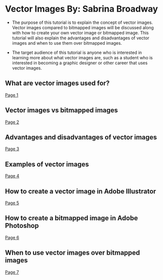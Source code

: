 # Vector Images By: Sabrina Broadway

* The purpose of this tutorial is to explain the concept of vector images. Vector images compared to bitmapped images will be discussed along with how to create your own vector image or bitmapped image. This tutorial will also explain the advantages and disadvantages of vector images and when to use them over bitmapped images.
 
* The target audience of this tutorial is anyone who is interested in learning more about what vector images are, such as a student who is interested in becoming a graphic designer or other career that uses vector images.

## What are vector images used for?
[Page 1](page1.md)

## Vector images vs bitmapped images 
[Page 2](page2.md)

## Advantages and disadvantages of vector images
[Page 3](page3.md)

## Examples of vector images
[Page 4](page4.md)

## How to create a vector image in Adobe Illustrator
[Page 5](page5.md)

## How to create a bitmapped image in Adobe Photoshop
[Page 6](page6.md)

## When to use vector images over bitmapped images
[Page 7](page7.md)

